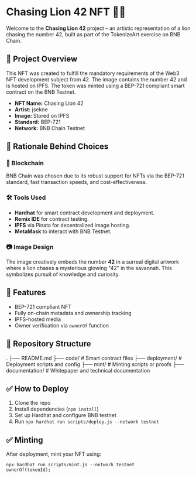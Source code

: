 # Chasing Lion 42 NFT 🦁✨

Welcome to the **Chasing Lion 42** project – an artistic representation of a lion chasing the number 42, built as part of the TokenizeArt exercise on BNB Chain.

## 📌 Project Overview

This NFT was created to fulfill the mandatory requirements of the Web3 NFT development subject from 42. The image contains the number 42 and is hosted on IPFS. The token was minted using a BEP-721 compliant smart contract on the BNB Testnet.

- **NFT Name:** Chasing Lion 42
- **Artist:** jsekne
- **Image:** Stored on IPFS
- **Standard:** BEP-721
- **Network:** BNB Chain Testnet

## 🧠 Rationale Behind Choices

### 🔗 Blockchain
BNB Chain was chosen due to its robust support for NFTs via the BEP-721 standard, fast transaction speeds, and cost-effectiveness.

### 🛠️ Tools Used
- **Hardhat** for smart contract development and deployment.
- **Remix IDE** for contract testing.
- **IPFS** via Pinata for decentralized image hosting.
- **MetaMask** to interact with BNB Testnet.

### 📷 Image Design
The image creatively embeds the number **42** in a surreal digital artwork where a lion chases a mysterious glowing "42" in the savannah. This symbolizes pursuit of knowledge and curiosity.

## 🚀 Features

- BEP-721 compliant NFT
- Fully on-chain metadata and ownership tracking
- IPFS-hosted media
- Owner verification via `ownerOf` function

## 📁 Repository Structure
.
├── README.md
├── code/ # Smart contract files
├── deployment/ # Deployment scripts and config
├── mint/ # Minting scripts or proofs
├── documentation/ # Whitepaper and technical documentation


## ✅ How to Deploy

1. Clone the repo
2. Install dependencies (`npm install`)
3. Set up Hardhat and configure BNB testnet
4. Run `npx hardhat run scripts/deploy.js --network testnet`

## ✅ Minting

After deployment, mint your NFT using:

```
npx hardhat run scripts/mint.js --network testnet
ownerOf(tokenId);
```